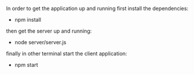 In order to get the application up and running first install the dependencies:

 - npm install

then get the server up and running:

 - node server/server.js

finally in other terminal start the client application:

 - npm start
